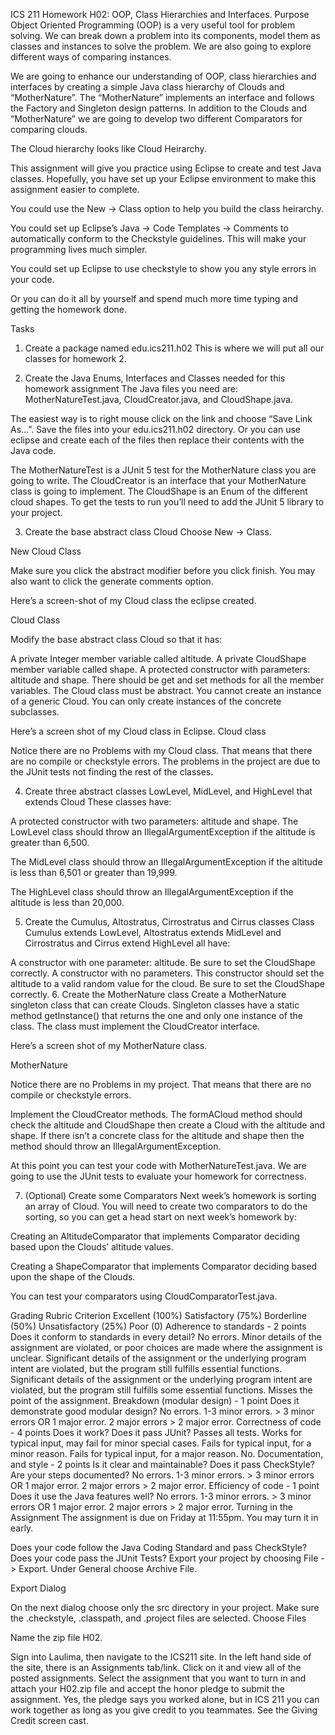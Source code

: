 ICS 211 Homework H02: OOP, Class Hierarchies and Interfaces.
Purpose
Object Oriented Programming (OOP) is a very useful tool for problem solving. We can break down a problem into its components, model them as classes and instances to solve the problem. We are also going to explore different ways of comparing instances.

We are going to enhance our understanding of OOP, class hierarchies and interfaces by creating a simple Java class hierarchy of Clouds and “MotherNature”. The “MotherNature” implements an interface and follows the Factory and Singleton design patterns. In addition to the Clouds and “MotherNature” we are going to develop two different Comparators for comparing clouds.

The Cloud hierarchy looks like Cloud Heirarchy.

This assignment will give you practice using Eclipse to create and test Java classes. Hopefully, you have set up your Eclipse environment to make this assignment easier to complete.

You could use the New -> Class option to help you build the class heirarchy.

You could set up Eclipse’s Java -> Code Templates -> Comments to automatically conform to the Checkstyle guidelines. This will make your programming lives much simpler.

You could set up Eclipse to use checkstyle to show you any style errors in your code.

Or you can do it all by yourself and spend much more time typing and getting the homework done.

Tasks
1. Create a package named edu.ics211.h02
This is where we will put all our classes for homework 2.

2. Create the Java Enums, Interfaces and Classes needed for this homework assignment
The Java files you need are: MotherNatureTest.java, CloudCreator.java, and CloudShape.java.

The easiest way is to right mouse click on the link and choose “Save Link As…”. Save the files into your edu.ics211.h02 directory. Or you can use eclipse and create each of the files then replace their contents with the Java code.

The MotherNatureTest is a JUnit 5 test for the MotherNature class you are going to write.
The CloudCreator is an interface that your MotherNature class is going to implement.
The CloudShape is an Enum of the different cloud shapes.
To get the tests to run you’ll need to add the JUnit 5 library to your project.

3. Create the base abstract class Cloud
Choose New -> Class.

New Cloud Class

Make sure you click the abstract modifier before you click finish. You may also want to click the generate comments option.

Here’s a screen-shot of my Cloud class the eclipse created.

Cloud Class

Modify the base abstract class Cloud so that it has:

A private Integer member variable called altitude.
A private CloudShape member variable called shape.
A protected constructor with parameters: altitude and shape.
There should be get and set methods for all the member variables.
The Cloud class must be abstract. You cannot create an instance of a generic Cloud. You can only create instances of the concrete subclasses.

Here’s a screen shot of my Cloud class in Eclipse. Cloud class

Notice there are no Problems with my Cloud class. That means that there are no compile or checkstyle errors. The problems in the project are due to the JUnit tests not finding the rest of the classes.

4. Create three abstract classes LowLevel, MidLevel, and HighLevel that extends Cloud
These classes have:

A protected constructor with two parameters: altitude and shape.
The LowLevel class should throw an IllegalArgumentException if the altitude is greater than 6,500.

The MidLevel class should throw an IllegalArgumentException if the altitude is less than 6,501 or greater than 19,999.

The HighLevel class should throw an IllegalArgumentException if the altitude is less than 20,000.

5. Create the Cumulus, Altostratus, Cirrostratus and Cirrus classes
Class Cumulus extends LowLevel, Altostratus extends MidLevel and Cirrostratus and Cirrus extend HighLevel all have:

A constructor with one parameter: altitude. Be sure to set the CloudShape correctly.
A constructor with no parameters. This constructor should set the altitude to a valid random value for the cloud. Be sure to set the CloudShape correctly.
6. Create the MotherNature class
Create a MotherNature singleton class that can create Clouds. Singleton classes have a static method getInstance() that returns the one and only one instance of the class. The class must implement the CloudCreator interface.

Here’s a screen shot of my MotherNature class.

MotherNature

Notice there are no Problems in my project. That means that there are no compile or checkstyle errors.

Implement the CloudCreator methods. The formACloud method should check the altitude and CloudShape then create a Cloud with the altitude and shape. If there isn’t a concrete class for the altitude and shape then the method should throw an IllegalArgumentException.

At this point you can test your code with MotherNatureTest.java. We are going to use the JUnit tests to evaluate your homework for correctness.

7. (Optional) Create some Comparators
Next week’s homework is sorting an array of Cloud. You will need to create two comparators to do the sorting, so you can get a head start on next week’s homework by:

Creating an AltitudeComparator that implements Comparator<Cloud> deciding based upon the Clouds’ altitude values.

Creating a ShapeComparator that implements Comparator<Cloud> deciding based upon the shape of the Clouds.

You can test your comparators using CloudComparatorTest.java.

Grading Rubric
Criterion	Excellent (100%)	Satisfactory (75%)	Borderline (50%)	Unsatisfactory (25%)	Poor (0)
Adherence to standards - 2 points
Does it conform to standards in every detail?	No errors.	Minor details of the assignment are violated, or poor choices are made where the assignment is unclear.	Significant details of the assignment or the underlying program intent are violated, but the program still fulfills essential functions.	Significant details of the assignment or the underlying program intent are violated, but the program still fulfills some essential functions.	Misses the point of the assignment.
Breakdown (modular design) - 1 point
Does it demonstrate good modular design?	No errors.	1-3 minor errors.	> 3 minor errors OR 1 major error.	2 major errors	> 2 major error.
Correctness of code - 4 points
Does it work? Does it pass JUnit?	Passes all tests.	Works for typical input, may fail for minor special cases.	Fails for typical input, for a minor reason.	Fails for typical input, for a major reason.	No.
Documentation, and style - 2 points
Is it clear and maintainable? Does it pass CheckStyle? Are your steps documented?	No errors.	1-3 minor errors.	> 3 minor errors OR 1 major error.	2 major errors	> 2 major error.
Efficiency of code - 1 point
Does it use the Java features well?	No errors.	1-3 minor errors.	> 3 minor errors OR 1 major error.	2 major errors	> 2 major error.
Turning in the Assignment
The assignment is due on Friday at 11:55pm. You may turn it in early.

Does your code follow the Java Coding Standard and pass CheckStyle?
Does your code pass the JUnit Tests?
Export your project by choosing File -> Export. Under General choose Archive File.

Export Dialog

On the next dialog choose only the src directory in your project. Make sure the .checkstyle, .classpath, and .project files are selected. Choose Files

Name the zip file H02.

Sign into Laulima, then navigate to the ICS211 site. In the left hand side of the site, there is an Assignments tab/link. Click on it and view all of the posted assignments. Select the assignment that you want to turn in and attach your H02.zip file and accept the honor pledge to submit the assignment. Yes, the pledge says you worked alone, but in ICS 211 you can work together as long as you give credit to you teammates. See the Giving Credit screen cast.
